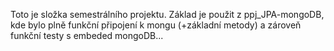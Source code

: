 Toto je složka semestrálního projektu. Základ je použit z ppj_JPA-mongoDB, kde bylo plně funkční připojení k mongu (+základní metody) a zároveň funkční testy s embeded mongoDB...